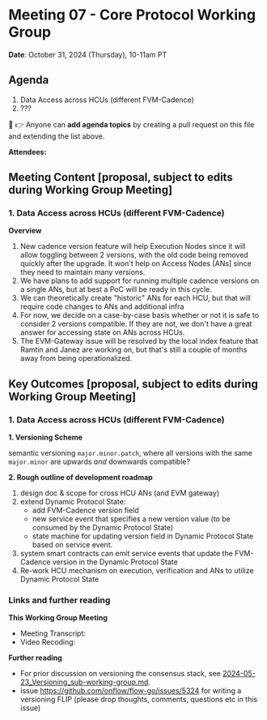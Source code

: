 # Meeting 07 - Core Protocol Working Group

**Date**: October 31, 2024 (Thursday), 10-11am PT

## Agenda
1. Data Access across HCUs (different FVM-Cadence) 
2. ???

:pencil: :point_right: Anyone can **add agenda topics** by creating a pull request on this file and extending the list above.


**Attendees:** 

## Meeting Content [proposal, subject to edits during Working Group Meeting]


### 1. Data Access across HCUs (different FVM-Cadence)

**Overview** 
1. New cadence version feature will help Execution Nodes since it will allow toggling between 2 versions,
   with the old code being removed quickly after the upgrade. It won't help on Access Nodes [ANs] since they need to maintain many versions.
2. We have plans to add support for running multiple cadence versions on a single ANs, but at best a PoC will be ready in this cycle.
3. We can theoretically create "historic" ANs for each HCU, but that will require code changes to ANs and additional infra
4. For now, we decide on a case-by-case basis whether or not it is safe to consider 2 versions compatible.
   If they are not, we don't have a great answer for accessing state on ANs across HCUs.
5. The EVM-Gateway issue will be resolved by the local index feature that Ramtin and Janez are working on, but that's still a couple of months away from being operationalized.


## Key Outcomes [proposal, subject to edits during Working Group Meeting]

### 1. Data Access across HCUs (different FVM-Cadence)

**1. Versioning Scheme**

semantic versioning `major.minor.patch`, where all versions with the same `major.minor` are upwards _and_ downwards compatible? 


**2. Rough outline of development roadmap**

1. design doc & scope for cross HCU ANs (and EVM gateway)
2. extend Dynamic Protocol State:
   - add FVM-Cadence version field
   - new service event that specifies a new version value (to be consumed by the Dynamic Protocol State) 
   - state machine for updating version field in Dynamic Protocol State based on service event.
3. system smart contracts can emit service events that update the FVM-Cadence version in the Dynamic Protocol State
4. Re-work HCU mechanism on execution, verification and ANs to utilize Dynamic Protocol State


### Links and further reading

**This Working Group Meeting**
- Meeting Transcript: [<file name>](./yyyy-mm-dd_transcript.md)
- Video Recoding: [<file name>](https://drive.google.com/drive/u/0/folders/1WMECJSa-ySSNvcuPFhFn8d7m8dAXL6b7)

**Further reading**
- For prior discussion on versioning the consensus stack, see [2024-05-23_Versioning_sub-working-group.md](./2024-05-23_Versioning_sub-working-group.md).
- issue https://github.com/onflow/flow-go/issues/5324 for writing a versioning FLIP (please drop thoughts, comments, questions etc in this issue)